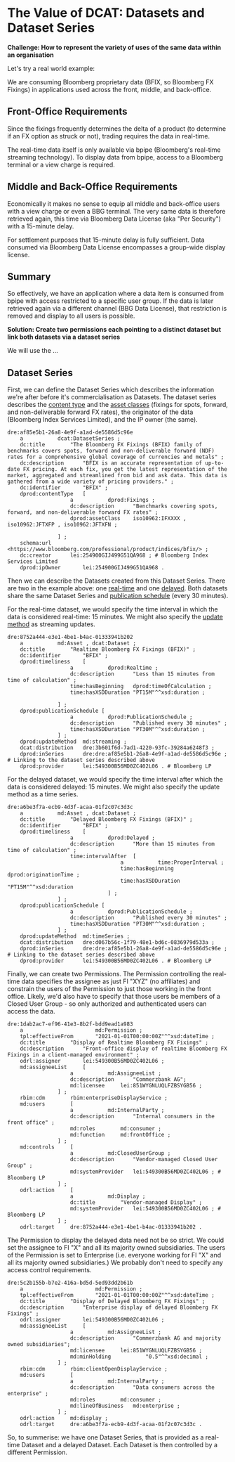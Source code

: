 # The Value of DCAT: Datasets and Dataset Series

**Challenge: How to represent the variety of uses of the same data within an organisation**

Let's try a real world example:

We are consuming Bloomberg proprietary data (BFIX, so Bloomberg FX Fixings) in applications used across the front, middle, and back-office.

## Front-Office Requirements
Since the fixings frequently determines the delta of a product (to determine if an FX option as struck or not), trading requires the data in real-time.

The real-time data itself is only available via bpipe (Bloomberg's real-time streaming technology). To display data from bpipe, access to a Bloomberg terminal or a view charge is required.
 
## Middle and Back-Office Requirements
Economically it makes no sense to equip all middle and back-office users with a view charge or even a BBG terminal. The very same data is therefore retrieved again, this time via Bloomberg Data License (aka "Per Security") with a 15-minute delay.

For settlement purposes that 15-minute delay is fully sufficient. Data consumed via Bloomberg Data License encompasses a group-wide display license.

## Summary
So effectively, we have an application where a data item is consumed from bpipe with access restricted to a specific user group. If the data is later retrieved again via a different channel (BBG Data License), that restriction is removed and display to all users is possible.


**Solution: Create two permissions each pointing to a distinct dataset but link both datasets via a dataset series**

We will use the ...

## Dataset Series
First, we can define the Dataset Series which describes the information we're after before it's commercialisation as Datasets. The dataset series describes the [content type](https://github.com/w3c/market-data-odrl-profile/blob/gh-pages/Dataset-Content.md#1content-type) and the [asset classes](https://github.com/w3c/market-data-odrl-profile/blob/gh-pages/Dataset-Content.md#2asset-class) (fixings for spots, forward, and non-deliverable forward FX rates), the originator of the data (Bloomberg Index Services Limited), and the IP owner (the same).

```
dre:af85e5b1-26a8-4e9f-a1ad-de5586d5c96e
	a			dcat:DatasetSeries ;
	dc:title		"The Bloomberg FX Fixings (BFIX) family of benchmarks covers spots, forward and non-deliverable forward (NDF) rates for a comprehensive global coverage of currencies and metals" ;
	dc:description		"BFIX is an accurate representation of up-to-date FX pricing. At each fix, you get the latest representation of the market, aggregated and streamlined from bid and ask data. This data is gathered from a wide variety of pricing providers." ;
	dc:identifier		"BFIX" ;
	dprod:contentType	[
					a 			dprod:Fixings ;
					dc:description		"Benchmarks covering spots, forward, and non-deliverable forward FX rates" ;
					dprod:assetClass	iso10962:IFXXXX , iso10962:JFTXFP , iso10962:JFTXFN ;

				] ;
	schema:url		<https://www.bloomberg.com/professional/product/indices/bfix/> ;
	dc:creator		lei:254900GIJ499G51QA968 ; # Bloomberg Index Services Limited
	dprod:ipOwner		lei:254900GIJ499G51QA968 .
```

Then we can describe the Datasets created from this Dataset Series. There are two in the example above: one [real-time](https://github.com/w3c/market-data-odrl-profile/blob/gh-pages/Dataset-Time.md#11interval-realtime) and one [delayed](https://github.com/w3c/market-data-odrl-profile/blob/gh-pages/Dataset-Time.md#12interval-delayed). Both datasets share the same Dataset Series and [publication schedule](https://github.com/w3c/market-data-odrl-profile/blob/gh-pages/Dataset-Time.md#5publication-schedule) (every 30 minutes).

For the real-time dataset, we would specify the time interval in which the data is considered real-time: 15 minutes. We might also specify the [update method](https://github.com/w3c/market-data-odrl-profile/blob/gh-pages/Dataset-Time.md#2update-method) as streaming updates.

```
dre:8752a444-e3e1-4be1-b4ac-01333941b202
	a			md:Asset , dcat:Dataset ;
	dc:title		"Realtime Bloomberg FX Fixings (BFIX)" ;
	dc:identifier		"BFIX" ;
	dprod:timeliness	[
					a			dprod:Realtime ;
					dc:description		"Less than 15 minutes from time of calculation" ;
					time:hasBeginning	dprod:timeOfCalculation ;
					time:hasXSDDuration	"PT15M"^^xsd:duration ;

				] ;
	dprod:publicationSchedule [
					a 			dprod:PublicationSchedule ;
					dc:description		"Published every 30 minutes" ;
					time:hasXSDDuration	"PT30M"^^xsd:duration ;
				] ;
	dprod:updateMethod	md:streaming ;
	dcat:distribution	dre:3b601f6d-7ad1-4220-93fc-39284a6248f3 ;
	dprod:inSeries 		dre:dre:af85e5b1-26a8-4e9f-a1ad-de5586d5c96e ; # Linking to the dataset series described above
	dprod:provider		lei:549300B56MD0ZC402L06 . # Bloomberg LP
```

For the delayed dataset, we would specify the time interval after which the data is considered delayed: 15 minutes. We might also specify the update method as a time series.

```
dre:a6be3f7a-ecb9-4d3f-acaa-01f2c07c3d3c
	a			md:Asset , dcat:Dataset ;
	dc:title		"Delayed Bloomberg FX Fixings (BFIX)" ;
	dc:identifier		"BFIX" ;
	dprod:timeliness	[
					a			dprod:Delayed ;
					dc:description		"More than 15 minutes from time of calculation" ;
					time:intervalAfter	[
									a			time:ProperInterval ;
									time:hasBeginning	dprod:originationTime ;
									time:hasXSDDuration	"PT15M"^^xsd:duration
								] ;
				] ;
	dprod:publicationSchedule [
					a 			dprod:PublicationSchedule ;
					dc:description		"Published every 30 minutes" ;
					time:hasXSDDuration	"PT30M"^^xsd:duration ;
				] ;
	dprod:updateMethod	md:timeSeries ;
	dcat:distribution	dre:d067b56c-1f79-48e1-bd6c-0836979d533a ;
	dprod:inSeries 		dre:dre:af85e5b1-26a8-4e9f-a1ad-de5586d5c96e ; # Linking to the dataset series described above
	dprod:provider		lei:549300B56MD0ZC402L06 . # Bloomberg LP
```

Finally, we can create two Permissions. The Permission controlling the real-time data specifies the assignee as just FI "XYZ" (no affiliates) and constrain the users of the Permission to just those working in the front office. Likely, we'd also have to specify that those users be members of a Closed User Group - so only authorized and authenticated users can access the data.

```
dre:1dab2ac7-ef96-41e3-8b2f-bdd9ead1a983
	a                       md:Permission ;
	tpl:effectiveFrom       "2021-01-01T00:00:00Z"^^xsd:dateTime ;
	dc:title		"Display of Realtime Bloomberg FX Fixings" ;
	dc:description		"Front-office display of realtime Bloomberg FX Fixings in a client-managed environment" ;
	odrl:assigner		lei:549300B56MD0ZC402L06 ;
	md:assigneeList		[
					a			md:AssigneeList ;
					dc:description		"Commerzbank AG";
					md:licensee		lei:851WYGNLUQLFZBSYGB56 ;
				] ;
	rbim:cdm		rbim:enterpriseDisplayService ;
	md:users		[
					a 			md:InternalParty ;
					dc:description		"Internal consumers in the front office" ;
					md:roles		md:consumer ;
					md:function		md:frontOffice ;
				] ;
	md:controls		[
					a			md:ClosedUserGroup ;
					dc:description		"Vendor-managed Closed User Group" ;
					md:systemProvider	lei:549300B56MD0ZC402L06 ; # Bloomberg LP
				] ;
	odrl:action		[
					a			md:Display ;
					dc:title		"Vendor-managed Display" ;
					md:systemProvider	lei:549300B56MD0ZC402L06 ; # Bloomberg LP
				] ;
	odrl:target		dre:8752a444-e3e1-4be1-b4ac-01333941b202 .
```

The Permission to display the delayed data need not be so strict. We could set the assignee to FI "X" and all its majority owned subsidiaries. The users of the Permission is set to Enterprise (i.e. everyone working for FI "X" and all its majority owned subsidiaries.) We probably don't need to specify any access control requirements.

```
dre:5c2b155b-b7e2-416a-bd5d-5ed93dd2b61b
	a                       md:Permission ;
	tpl:effectiveFrom       "2021-01-01T00:00:00Z"^^xsd:dateTime ;
	dc:title		"Display of Delayed Bloomberg FX Fixings" ;
	dc:description		"Enterprise display of delayed Bloomberg FX Fixings" ;
	odrl:assigner		lei:549300B56MD0ZC402L06 ;
	md:assigneeList		[
					a			md:AssigneeList ;
					dc:description		"Commerzbank AG and majority owned subsidiaries";
					md:licensee		lei:851WYGNLUQLFZBSYGB56 ;
					md:minHolding         	"0.5"^^xsd:decimal ;
				] ;
	rbim:cdm		rbim:clientOpenDisplayService ;
	md:users		[
					a 			md:InternalParty ;
					dc:description		"Data consumers across the enterprise" ;
					md:roles		md:consumer ;
					md:lineOfBusiness	md:enterprise ;
				] ;
	odrl:action		md:display ;
	odrl:target		dre:a6be3f7a-ecb9-4d3f-acaa-01f2c07c3d3c .
```

So, to summerise: we have one Dataset Series, that is provided as a real-time Dataset and a delayed Dataset. Each Dataset is then controlled by a different Permission.
